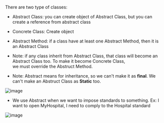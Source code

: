 There are two type of classes: 
- Abstract Class: you can create object of Abstract Class, but you can create a reference from abstract class
- Concrete Class: Create object 


- Abstract Method: if a class have at least one Abstract Method, then it is an Abstract Class
- Note: if any class inherit from Abstract Class, that class will become an Abstract Class too. To make it become Concrete Class, </br> we must override the Abstruct Method.
- Note: Abstract means for inheritance, so we can't make it as **final**. We can't make an Abstruct Class as **Static** too.


![image](https://user-images.githubusercontent.com/77439221/217122639-3a66c7d4-b0aa-48d0-8105-27de1885183b.png)


- We use Abstract when we want to impose standards to something. Ex: I want to open MyHospital, I need to comply to the Hospital standard

![image](https://user-images.githubusercontent.com/77439221/217126825-b85dd0bf-d641-4a71-9bc1-3e3e767ad423.png)

